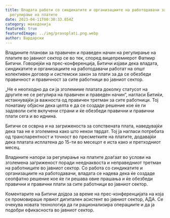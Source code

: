 ```yaml
---
title: Владата работи со синдикатите и организациите на работодавачи за
  регулирање на платите
date: 2023-04-11T00:30:33.854Z
category: македонија
featured: true
featuredImage: ../img/pravoplati.png.webp
author: Вардарски
---
```


Владините планови за правичен и праведен начин на регулирање на платите во јавниот сектор се во тек, според вицепремиерот Фатмир Битичи. Говорејќи на прес-конференција, Битичи изјави дека владата, синдикатите и организациите на работодавачи работат на општ колективен договор и системски закон за плати за да се обезбеди правичност и правичност за сите работници во јавниот сектор.

„Не е неопходно да си ја зголемиме платата доколку статусот на другите не се регулира на правичен и праведен начин“, нагласи Битиќи, истакнувајќи ја важноста од правичен третман за сите работници. Тој понатаму објасни дека целта е да се создаде решение кое ќе ги задоволи сите вклучени страни и ќе обезбеди правични и правични плати сега и во иднина.

Битичи се осврна и на загриженоста за сопствената плата, наведувајќи дека таа не е зголемена како што некои тврдат. Тој ја нагласи потребата од транспарентност и точност во пресметките на платите, додавајќи дека платата исплатена до 15-ти во месецот е иста како и претходниот месец.

Владините напори за регулирање на платите доаѓаат во услови на зголемена загриженост поради нееднаквоста и неправедниот третман на работниците во јавниот сектор. Со работа со синдикатите и организациите на работодавачи, владата се надева дека ќе создаде сеопфатно решение кое ќе ги решава овие прашања и ќе обезбеди правични и правични плати за сите работници во јавниот сектор.

Коментарите на Битичи дојдоа за време на прес-конференцијата на која се промовираше првиот дигитален асистент во јавниот сектор, АДА. Се очекува новата технологија да ги рационализира операциите и да ја подобри ефикасноста во јавниот сектор.
